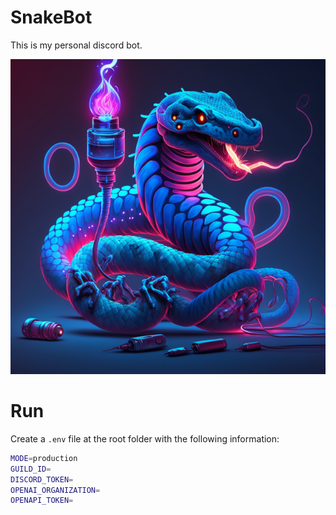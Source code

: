 # SnakeBot

This is my personal discord bot.

![Logo?](assets/snake_midjourney.png?raw=true "Logo?")

# Run

Create a `.env` file at the root folder with the following information:

```bash
MODE=production
GUILD_ID=
DISCORD_TOKEN=
OPENAI_ORGANIZATION=
OPENAPI_TOKEN=
```